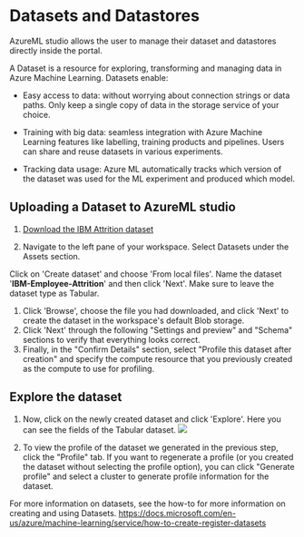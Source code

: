 # Datasets and Datastores

AzureML studio allows the user to manage their dataset and datastores directly inside the portal. 

A Dataset is a resource for exploring, transforming and managing data in Azure Machine Learning. 
Datasets enable:

- Easy access to data: without worrying about connection strings or data paths. Only keep a single copy of data in the storage service of your choice.

- Training with big data: seamless integration with Azure Machine Learning features like labelling, training products and pipelines. Users can share and reuse datasets in various experiments.

- Tracking data usage: Azure ML automatically tracks which version of the dataset was used for the ML experiment and produced which model.


## Uploading a Dataset to AzureML studio

1. [Download the IBM Attrition dataset](https://raw.githubusercontent.com/danielsc/azureml-workshop-2019/master/data/IBM-Employee-Attrition.csv) 

1. Navigate to the left pane of your workspace. Select Datasets under the Assets section. 

Click on 'Create dataset' and choose 'From local files'. Name the dataset '**IBM-Employee-Attrition**' and then click 'Next'. Make sure to leave the dataset type as Tabular.

1. Click 'Browse', choose the file you had downloaded, and click 'Next' to create the dataset in the workspace's default Blob storage.
1. Click 'Next' through the following "Settings and preview" and "Schema" sections to verify that everything looks correct.
1. Finally, in the "Confirm Details" section, select "Profile this dataset after creation" and specify the compute resource that you previously created as the compute to use for profiling.

## Explore the dataset

1. Now, click on the newly created dataset and click 'Explore'. Here you can see the fields of the Tabular dataset.
![](dataset_explore.png)

1. To view the profile of the dataset we generated in the previous step, click the "Profile" tab. If you want to regenerate a profile (or you created the dataset without selecting the profile option), you can  click "Generate profile" and select a cluster to generate profile information for the dataset.

For more information on datasets, see the how-to for more information on creating and using Datasets. https://docs.microsoft.com/en-us/azure/machine-learning/service/how-to-create-register-datasets